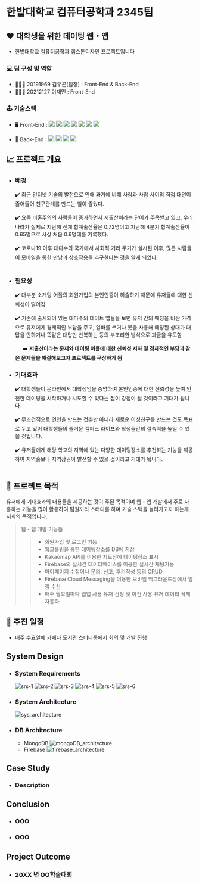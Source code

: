 # 한밭대학교 컴퓨터공학과 2345팀
## ♥️ 대학생을 위한 데이팅 웹・앱
- 한밭대학교 컴퓨터공학과 캡스톤디자인 프로젝트입니다
### 💻 **팀 구성 및 역할**
  - 🧑🏻‍💻 20191969 김우곤(팀장) : Front-End & Back-End
  - 👩🏻‍💻 20212127 이재민 : Front-End
### 🕹️ 기술스택
  - 🖥️ Front-End : 
        <img src="https://img.shields.io/badge/HTML5-E34F26?style=flat&logo=html5&logoColor=white">
        <img src="https://img.shields.io/badge/CSS-1572B6?style=flat&logo=css3&logoColor=white">
        <img src="https://img.shields.io/badge/JavaScript-F7DF1E?style=flat&logo=javascript&logoColor=black">
        <img src="https://img.shields.io/badge/Next.js-black?style=flate&logo=next.js&logoColor=white">
        <img src="https://img.shields.io/badge/Redux-764ABC?style=flate&logo=Redux&logoColor=white">
        <img src="https://img.shields.io/badge/Tailwind CSS-%2338B2AC.svg?style=flat&logo=tailwind-css&logoColor=white">
        <img src="https://img.shields.io/badge/styled components-DB7093?style=flat&logo=styled-components&logoColor=white"/>
        
  - 💾 Back-End : 
        <img src="https://img.shields.io/badge/Node.js-43853D?style=flate&logo=node.js&logoColor=white">
        <img src="https://img.shields.io/badge/MongoDB-47A248?style=flat&logo=MongoDB&logoColor=white">
        <img src="https://img.shields.io/badge/Firebase-DD2C00?&style=flat&logo=firebase&logoColor=white">
        <img src="https://img.shields.io/badge/Next.js-black?style=flat&logo=next.js&logoColor=white">

## 📈 프로젝트 개요
- ### 배경
  ✔️ 최근 인터넷 기술의 발전으로 인해 과거에 비해 사람과 사람 사이의 직접 대면이 줄어들어 친구관계를 만드는 일이 줄었다.<br/><br/>
  ✔️ 요즘 비혼주의의 사람들이 증가하면서 저출산이라는 단어가 주목받고 있고, 우리나라가 실제로 지난해 전체 합계출산율은 0.72명이고 지난해 4분기 합계출산율이 0.65명으로 사상 처음 0.6명대를 기록했다.<br/><br/>
  ✔️ 코로나19 이후 대다수의 국가에서 사회적 거리 두기가 실시된 이후, 많은 사람들이 모바일을 통한 만남과 상호작용을 추구한다는 것을 알게 되었다.<br/><br/>
- ### 필요성
  ✔️ 대부분 소개팅 어플의 회원가입의 본인인증이 허술하기 때문에 유저들에 대한 신뢰성이 떨어짐<br/><br/>
  ✔️ 기존에 출시되어 있는 대다수의 데이트 앱들을 보면 유저 간의 매칭을 비싼 가격으로 유저에게 경제적인 부담을 주고, 알바를 쓰거나 봇을 사용해 매칭된 상대가 대답을 안하거나 똑같은 대답만 반복하는 등의 부조리한 방식으로 과금을 유도함<br/><br/>
  &ensp;&ensp;&ensp;➡️ __저출산이라는 문제와 데이팅 어플에 대한 신뢰성 저하 및 경제적인 부담과 같은 문제들을 해결해보고자 프로젝트를 구상하게 됨__
- ### 기대효과
  ✔️ 대학생들이 온라인에서 대학생임을 증명하여 본인인증에 대한 신뢰성을 높여 안전한 데이팅을 시작하거나 시도할 수 있다는 점이 강점이 될 것이라고 기대가 됩니다.<br/><br/>
  ✔️ 무조건적으로 연인을 만드는 것뿐만 아니라 새로운 이성친구를 만드는 것도 목표로 두고 있어 대학생들의 즐거운 캠퍼스 라이프와 학생들간의 결속력을 높일 수 있을 것입니다.<br/><br/>
  ✔️ 유저들에게 해당 학교의 지역에 있는 다양한 데이팅장소를 추천하는 기능을 제공하여 지역홍보나 지역상권이 발전할 수 있을 것이라고 기대가 됩니다.<br/><br/>

## 🎯 프로젝트 목적
유저에게 기대효과의 내용들을 제공하는 것이 주된 목적이며 웹・앱 개발에서 주로 사용하는 기능을 많이 활용하여 팀원끼리 스터디를 하며 기술 스택을 늘려가고자 하는게 저희의 목적입니다.
>웹・앱 개발 기능들
>> - 회원가입 및 로그인 기능
>> - 웹크롤링을 통한 데이팅장소를 DB에 저장
>> - Kakaomap API를 이용한 지도상에 데이팅장소 표시
>> - Firebase의 실시간 데이터베이스를 이용한 실시간 채팅기능
>> - 마이페이지 수정이나 문의, 신고, 후기작성 등의 CRUD
>> - Firebase Cloud Messaging을 이용한 모바일 백그라운드상에서 알림 수신
>> - 매주 월요일마다 웹앱 사용 유저 선정 및 이전 사용 유저 데이터 삭제 자동화
## 📅 추진 일정
  - 매주 수요일에 카페나 도서관 스터디룸에서 회의 및 개발 진행

## System Design
  - ### System Requirements
    ![srs-1](https://github.com/user-attachments/assets/f73086cf-28b2-499c-98f7-ee1216175a6f)
    ![srs-2](https://github.com/user-attachments/assets/1a58464f-3056-4146-a9cc-dcb1a21c8d42)
    ![srs-3](https://github.com/user-attachments/assets/f6e0afc4-04a9-4009-9c39-f15af2126237)
    ![srs-4](https://github.com/user-attachments/assets/fbe9d863-2577-47b6-a349-f4848cf31897)
    ![srs-5](https://github.com/user-attachments/assets/92786bb6-50d8-4b7a-b08e-295f240e5b6c)
    ![srs-6](https://github.com/user-attachments/assets/c9144c3c-368c-42f7-98aa-7f332a438ca2)
  - ### System Architecture
    ![sys_architecture](https://github.com/user-attachments/assets/9bfdaa8e-9fa3-4879-b592-bdae5a908da1)
  - ### DB Architecture
    - MongoDB
      ![mongoDB_architecture](https://github.com/user-attachments/assets/af067db5-c65f-4777-b344-15285ffb4c76)
    - Firebase
      ![firebase_architecture](https://github.com/user-attachments/assets/dc74b7b6-8e1f-4bfa-b7cc-55e3139ff920)

## Case Study
  - ### Description
  
## Conclusion
  - ### OOO
  - ### OOO
  
## Project Outcome
- ### 20XX 년 OO학술대회 
